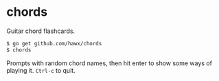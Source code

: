 # chords

Guitar chord flashcards.

```bash
$ go get github.com/hawx/chords
$ chords
```

Prompts with random chord names, then hit enter to show
some ways of playing it. `Ctrl-c` to quit.
